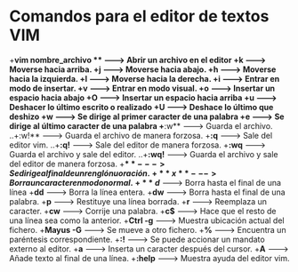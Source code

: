 # Comandos para el editor de textos VIM
+**vim nombre_archivo ** ---> Abrir un archivo en el editor
+**k** ---> Moverse hacia arriba.
+**j** ---> Moverse hacia abajo.
+**h** ---> Moverse hacia la izquierda.
+**l** ---> Moverse hacia la derecha.
+**i** ---> Entrar en modo de insertar.
+**v** ---> Entrar en modo visual.
+**o** ---> Insertar un espacio hacia abajo
+**O** ---> Insertar un espacio hacia arriba
+**u** ---> Deshacer lo último escrito o realizado
+**U** ---> Deshace lo último que deshizo
+**w** ---> Se dirige al primer caracter de una palabra
+**e** ---> Se dirige al último caracter de una palabra
+**:w** ---> Guarda el archivo.
..+:w!** ---> Guarda el archivo de manera forzosa.
+**:q** ---> Sale del editor vim.
..+**:q!** ---> Sale del editor de manera forzosa.
+**:wq** ---> Guarda el archivo y sale del editor. 
..+**:wq!** ---> Guarda el archivo y sale del editor de manera forzosa.
+**$** ---> Se dirige al final de un renglón u oración.
+**x** ---> Borra un caracter en modo normal.
+**d$** ---> Borra hasta el final de una línea
+**dd** ---> Borra la línea entera.
+**dw** ---> Borra hasta el final de una palabra.
+**p** ---> Restituye una línea borrada.
+**r** ---> Reemplaza un caracter.
+**cw** ---> Corrije una palabra.
+**c$** ---> Hace que el resto de una línea sea como la anterior.
+**Ctrl -g** ---> Muestra ubicación actual del fichero.
+**Mayus -G** ---> Se mueve a otro fichero.
+**%** ---> Encuentra un paréntesis correspondiente.
+**:!** ---> Se puede accionar un mandato externo al editor.
+**a** ---> Inserta un caracter después del cursor.
+**A** ---> Añade texto al final de una línea.
+**:help** ---> Muestra ayuda del editor vim.
